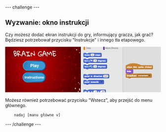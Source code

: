 \--- challenge \---

## Wyzwanie: okno instrukcji

Czy możesz dodać ekran instrukcji do gry, informujący gracza, jak grać? Będziesz potrzebował przycisku "Instrukcje" i innego tła etapowego.

![zrzut ekranu](images/brain-instructions.png)

Możesz również potrzebować przycisku "Wstecz", aby przejść do menu głównego.

```blocks
    nadaj [manu główne v]
```

\--- /challenge \---